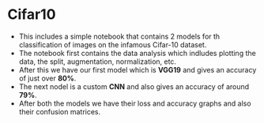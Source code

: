 # Cifar10
<ul>
<li>This includes a simple notebook that contains 2 models for th classification of images on the infamous Cifar-10 dataset.</li>
  <li>The notebook first contains the data analysis which indludes plotting the data, the split, augmentation, normalization, etc.</li>
  <li>After this we have our first model which is <b>VGG19</b> and gives an accuracy of just over <b>80%</b>.</li>
  <li>The next nodel is a custom <b>CNN</b> and also gives an accuracy of around <b>79%</b>.</li>
  <li>After both the models we have their loss and accuracy graphs and also their confusion matrices.</li>
 </ul>
